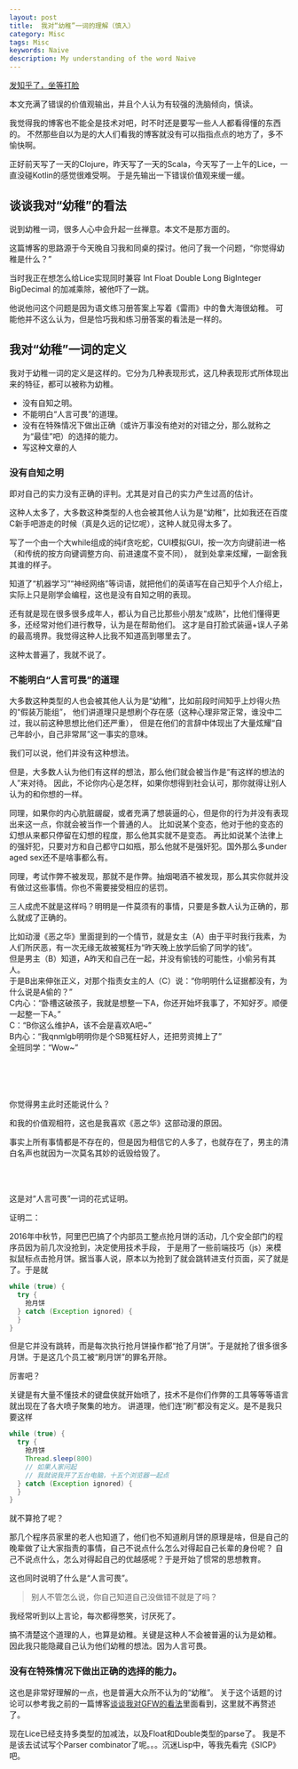 ```yaml
---
layout: post
title:  我对“幼稚”一词的理解（慎入）
category: Misc
tags: Misc
keywords: Naive
description: My understanding of the word Naive
---
```


[发知乎了，坐等打脸](https://zhuanlan.zhihu.com/p/25553973)

本文充满了错误的价值观输出，并且个人认为有较强的洗脑倾向，慎读。

我觉得我的博客也不能全是技术对吧，时不时还是要写一些人人都看得懂的东西的。
不然那些自以为是的大人们看我的博客就没有可以指指点点的地方了，多不愉快啊。

正好前天写了一天的Clojure，昨天写了一天的Scala，今天写了一上午的Lice，一直没碰Kotlin的感觉很难受啊。
于是先输出一下错误价值观来缓一缓。

## 谈谈我对“幼稚”的看法

说到幼稚一词，很多人心中会升起一丝禅意。本文不是那方面的。

这篇博客的思路源于今天晚自习我和同桌的探讨。他问了我一个问题，“你觉得幼稚是什么？”

当时我正在想怎么给Lice实现同时兼容 Int Float Double Long BigInteger BigDecimal 的加减乘除，被他吓了一跳。

他说他问这个问题是因为语文练习册答案上写着《雷雨》中的鲁大海很幼稚。
可能他并不这么认为，但是恰巧我和练习册答案的看法是一样的。

## 我对“幼稚”一词的定义

我对于幼稚一词的定义是这样的。它分为几种表现形式，这几种表现形式所体现出来的特征，都可以被称为幼稚。

+ 没有自知之明。
+ 不能明白“人言可畏”的道理。
+ 没有在特殊情况下做出正确（或许万事没有绝对的对错之分，那么就称之为“最佳”吧）的选择的能力。
+ 写这种文章的人

### 没有自知之明

即对自己的实力没有正确的评判。尤其是对自己的实力产生过高的估计。

这种人太多了，大多数这种类型的人也会被其他人认为是“幼稚”，比如我还在百度C新手吧游走的时候（真是久远的记忆呢），这种人就见得太多了。

写了一个由一个大while组成的纯if贪吃蛇，CUI模拟GUI，按一次方向键前进一格（和传统的按方向键调整方向、前进速度不变不同），
就到处拿来炫耀，一副舍我其谁的样子。

知道了“机器学习”“神经网络”等词语，就把他们的英语写在自己知乎个人介绍上，实际上只是刚学会编程，这也是没有自知之明的表现。

还有就是现在很多很多成年人，都认为自己比那些小朋友“成熟”，比他们懂得更多，还经常对他们进行教导，认为是在帮助他们。
这才是自打脸式装逼+误人子弟的最高境界。我觉得这种人比我不知道高到哪里去了。

这种太普遍了，我就不说了。

### 不能明白“人言可畏”的道理


大多数这种类型的人也会被其他人认为是“幼稚”，比如前段时间知乎上炒得火热的“假装万能组”，
他们讲道理只是想刷个存在感（这种心理非常正常，谁没中二过，我以前这种思想比他们还严重），
但是在他们的言辞中体现出了大量炫耀“自己年龄小，自己非常屌”这一事实的意味。

我们可以说，他们并没有这种想法。

但是，大多数人认为他们有这样的想法，那么他们就会被当作是“有这样的想法的人”来对待。
因此，不论你内心是怎样，如果你想得到社会认可，那你就得让别人认为的和你想的一样。

同理，如果你的内心肮脏龌龊，或者充满了想装逼的心，但是你的行为并没有表现出来这一点，你就会被当作一个普通的人。
比如说某个变态，他对于他的变态的幻想从来都只停留在幻想的程度，那么他其实就不是变态。
再比如说某个法律上的强奸犯，只要对方和自己都守口如瓶，那么他就不是强奸犯。国外那么多under aged sex还不是啥事都么有。

同理，考试作弊不被发现，那就不是作弊。抽烟喝酒不被发现，那么其实你就并没有做过这些事情。你也不需要接受相应的惩罚。

三人成虎不就是这样吗？明明是一件莫须有的事情，只要是多数人认为正确的，那么就成了正确的。

比如动漫《恶之华》里面提到的一个情节，就是女主（A）由于平时我行我素，为人们所厌恶，有一次无缘无故被冤枉为“昨天晚上放学后偷了同学的钱”。<br/>
但是男主（B）知道，A昨天和自己在一起，并没有偷钱的可能性，小偷另有其人。<br/>
于是B出来伸张正义，对那个指责女主的人（C）说：“你明明什么证据都没有，为什么说是A偷的？”<br/>
C内心：“卧槽这破孩子，我就是想整一下A，你还开始坏我事了，不知好歹。顺便一起整一下A。”<br/>
C：“B你这么维护A，该不会是喜欢A吧~”<br/>
B内心：“我qnmlgb明明你是个SB冤枉好人，还把劳资摊上了”<br/>
全班同学：“Wow~”<br/><br/><br/><br/><br/>

你觉得男主此时还能说什么？

和我的价值观相符，这也是我喜欢《恶之华》这部动漫的原因。

事实上所有事情都是不存在的，但是因为相信它的人多了，也就存在了，男主的清白名声也就因为一次莫名其妙的诋毁给毁了。

<br/><br/>

这是对“人言可畏”一词的花式证明。

证明二：

2016年中秋节，阿里巴巴搞了个内部员工整点抢月饼的活动，几个安全部门的程序员因为前几次没抢到，决定使用技术手段，
于是用了一些前端技巧（js）来模拟鼠标点击抢月饼。据当事人说，原本以为抢到了就会跳转进支付页面，买了就是了。于是就

```groovy
while (true) {
  try {
    抢月饼
  } catch (Exception ignored) {
  }
}
```

但是它并没有跳转，而是每次执行抢月饼操作都“抢了月饼”。于是就抢了很多很多月饼。于是这几个员工被“刷月饼”的罪名开除。

厉害吧？

关键是有大量不懂技术的键盘侠就开始喷了，技术不是你们作弊的工具等等等语言就出现在了各大喷子聚集的地方。
讲道理，他们连“刷”都没有定义。是不是我只要这样

```groovy
while (true) {
  try {
    抢月饼
    Thread.sleep(800)
    // 如果人家问起
    // 我就说我开了五台电脑，十五个浏览器一起点
  } catch (Exception ignored) {
  }
}
```

就不算抢了呢？

那几个程序员家里的老人也知道了，他们也不知道刷月饼的原理是啥，但是自己的晚辈做了让大家指责的事情，自己不说点什么怎么对得起自己长辈的身份呢？
自己不说点什么，怎么对得起自己的优越感呢？于是开始了惯常的思想教育。

这也同时说明了什么是“人言可畏”。

> 别人不管怎么说，你自己知道自己没做错不就是了吗？

我经常听到以上言论，每次都得憋笑，讨厌死了。

搞不清楚这个道理的人，也算是幼稚。关键是这种人不会被普遍的认为是幼稚。
因此我只能隐藏自己认为他们幼稚的想法。因为人言可畏。


### 没有在特殊情况下做出正确的选择的能力。

这也是非常好理解的一点，也是普遍大众所不认为的“幼稚”。
关于这个话题的讨论可以参考我之前的一篇博客[谈谈我对GFW的看法](http://ice1000.tech/2017/01/21/AboutGFW.html)里面看到，这里就不再赘述了。

现在Lice已经支持多类型的加减法，以及Float和Double类型的parse了。
我是不是该去试试写个Parser combinator了呢。。。沉迷Lisp中，等我先看完《SICP》吧。
